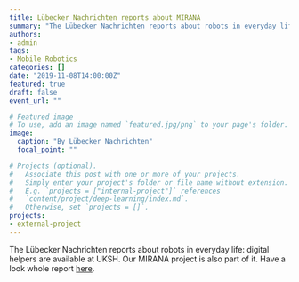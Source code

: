 ```yaml
---
title: Lübecker Nachrichten reports about MIRANA
summary: "The Lübecker Nachrichten reports about robots in everyday life: digital helpers are available at UKSH. Our MIRANA project is also part of it."
authors:
- admin
tags:
- Mobile Robotics
categories: []
date: "2019-11-08T14:00:00Z"
featured: true
draft: false
event_url: ""

# Featured image
# To use, add an image named `featured.jpg/png` to your page's folder.
image:
  caption: "By Lübecker Nachrichten"
  focal_point: ""

# Projects (optional).
#   Associate this post with one or more of your projects.
#   Simply enter your project's folder or file name without extension.
#   E.g. `projects = ["internal-project"]` references
#   `content/project/deep-learning/index.md`.
#   Otherwise, set `projects = []`.
projects:
- external-project
---
```

The Lübecker Nachrichten reports about robots in everyday life: digital helpers are available at UKSH. Our MIRANA project is also part of it. Have a look whole report [here](https://www.ln-online.de/Nachrichten/Norddeutschland/Roboter-im-Klinik-Alltag-am-UKSH-Luebeck-So-fortschrittlich-sind-Krankenhaeuser-im-Norden).
